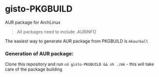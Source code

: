 gisto-PKGBUILD
==============

AUR package for ArchLinux

> All packages need to include .AURINFO 

The easiest way to generate AUR package from PKGBUILD is `mkaurball`

### Generation of AUR package:

Clone this repository and run `cd gisto-PKGBUILD && sh ./mk` - this will take care of the package building
